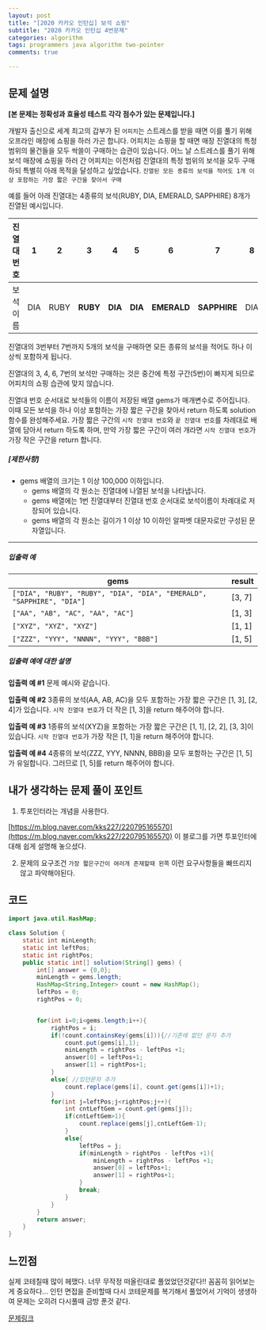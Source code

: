 ```yaml
---
layout: post
title: "[2020 카카오 인턴십] 보석 쇼핑"
subtitle: "2020 카카오 인턴십 4번문제"
categories: algorithm
tags: programmers java algorithm two-pointer
comments: true

---
```


## 문제 설명 

**[본 문제는 정확성과 효율성 테스트 각각 점수가 있는 문제입니다.]**

개발자 출신으로 세계 최고의 갑부가 된 `어피치`는 스트레스를 받을 때면 이를 풀기 위해 오프라인 매장에 쇼핑을 하러 가곤 합니다.
어피치는 쇼핑을 할 때면 매장 진열대의 특정 범위의 물건들을 모두 싹쓸이 구매하는 습관이 있습니다.
어느 날 스트레스를 풀기 위해 보석 매장에 쇼핑을 하러 간 어피치는 이전처럼 진열대의 특정 범위의 보석을 모두 구매하되 특별히 아래 목적을 달성하고 싶었습니다.
`진열된 모든 종류의 보석을 적어도 1개 이상 포함하는 가장 짧은 구간을 찾아서 구매`

예를 들어 아래 진열대는 4종류의 보석(RUBY, DIA, EMERALD, SAPPHIRE) 8개가 진열된 예시입니다.

| 진열대 번호 | 1    | 2    | 3        | 4       | 5       | 6           | 7            | 8    |
| ----------- | ---- | ---- | -------- | ------- | ------- | ----------- | ------------ | ---- |
| 보석 이름   | DIA  | RUBY | **RUBY** | **DIA** | **DIA** | **EMERALD** | **SAPPHIRE** | DIA  |

진열대의 3번부터 7번까지 5개의 보석을 구매하면 모든 종류의 보석을 적어도 하나 이상씩 포함하게 됩니다.

진열대의 3, 4, 6, 7번의 보석만 구매하는 것은 중간에 특정 구간(5번)이 빠지게 되므로 어피치의 쇼핑 습관에 맞지 않습니다.

진열대 번호 순서대로 보석들의 이름이 저장된 배열 gems가 매개변수로 주어집니다. 이때 모든 보석을 하나 이상 포함하는 가장 짧은 구간을 찾아서 return 하도록 solution 함수를 완성해주세요.
가장 짧은 구간의 `시작 진열대 번호`와 `끝 진열대 번호`를 차례대로 배열에 담아서 return 하도록 하며, 만약 가장 짧은 구간이 여러 개라면 `시작 진열대 번호`가 가장 작은 구간을 return 합니다.

##### **[제한사항]**

- gems 배열의 크기는 1 이상 100,000 이하입니다.
  - gems 배열의 각 원소는 진열대에 나열된 보석을 나타냅니다.
  - gems 배열에는 1번 진열대부터 진열대 번호 순서대로 보석이름이 차례대로 저장되어 있습니다.
  - gems 배열의 각 원소는 길이가 1 이상 10 이하인 알파벳 대문자로만 구성된 문자열입니다.

------

##### **입출력 예**

| gems                                                         | result |
| ------------------------------------------------------------ | ------ |
| `["DIA", "RUBY", "RUBY", "DIA", "DIA", "EMERALD", "SAPPHIRE", "DIA"]` | [3, 7] |
| `["AA", "AB", "AC", "AA", "AC"]`                             | [1, 3] |
| `["XYZ", "XYZ", "XYZ"]`                                      | [1, 1] |
| `["ZZZ", "YYY", "NNNN", "YYY", "BBB"]`                       | [1, 5] |

##### **입출력 예에 대한 설명**

**입출력 예 #1**
문제 예시와 같습니다.

**입출력 예 #2**
3종류의 보석(AA, AB, AC)을 모두 포함하는 가장 짧은 구간은 [1, 3], [2, 4]가 있습니다.
`시작 진열대 번호`가 더 작은 [1, 3]을 return 해주어야 합니다.

**입출력 예 #3**
1종류의 보석(XYZ)을 포함하는 가장 짧은 구간은 [1, 1], [2, 2], [3, 3]이 있습니다.
`시작 진열대 번호`가 가장 작은 [1, 1]을 return 해주어야 합니다.

**입출력 예 #4**
4종류의 보석(ZZZ, YYY, NNNN, BBB)을 모두 포함하는 구간은 [1, 5]가 유일합니다.
그러므로 [1, 5]를 return 해주어야 합니다.



##  내가 생각하는 문제 풀이 포인트

1. 투포인터라는 개념을 사용한다.

[https://m.blog.naver.com/kks227/220795165570](https://m.blog.naver.com/kks227/220795165570) 이 블로그를 가면 투포인터에 대해 쉽게 설명해 놓으셨다.

2. 문제의 요구조건 `가장 짧은구간이 여러개 존재할때 왼쪽` 이런 요구사항들을 빠뜨리지 않고 파악해야된다. 



## 코드

~~~java
import java.util.HashMap;

class Solution {
    static int minLength;
    static int leftPos;
    static int rightPos;
    public static int[] solution(String[] gems) {
        int[] answer = {0,0};
        minLength = gems.length;
        HashMap<String,Integer> count = new HashMap();
        leftPos = 0;
        rightPos = 0;


        for(int i=0;i<gems.length;i++){
            rightPos = i;
            if(!count.containsKey(gems[i])){//기존에 없던 문자 추가
                count.put(gems[i],1);
                minLength = rightPos - leftPos +1;
                answer[0] = leftPos+1;
                answer[1] = rightPos+1;
            }
            else{ //있던문자 추가
                count.replace(gems[i], count.get(gems[i])+1);
            }
            for(int j=leftPos;j<rightPos;j++){
                int cntLeftGem = count.get(gems[j]);
                if(cntLeftGem>1){
                    count.replace(gems[j],cntLeftGem-1);
                }
                else{
                    leftPos = j;
                    if(minLength > rightPos - leftPos +1){
                        minLength = rightPos - leftPos +1;
                        answer[0] = leftPos+1;
                        answer[1] = rightPos+1;
                    }
                    break;
                }
            }
        }
        return answer;
    }
}
~~~



## 느낀점

실제 코테칠때 많이 헤맸다. 너무 무작정 떠올린대로 풀었었던것같다!! 꼼꼼히 읽어보는게 중요하다... 인턴 면접을 준비할때 다시 코테문제를 복기해서 풀었어서 기억이 생생하여 문제는 오히려 다시풀때 금방 푼것 같다. 



[문제링크](https://programmers.co.kr/learn/courses/30/lessons/67258)


